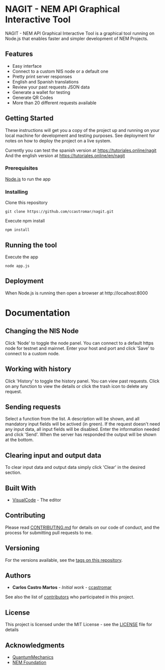 # NAGIT - NEM API Graphical Interactive Tool

NAGIT - NEM API Graphical Interactive Tool is a graphical tool running on Node.js that 
enables faster and simpler development of NEM Projects.

## Features

- Easy interface
- Connect to a custom NIS node or a default one
- Pretty print server responses
- English and Spanish translations
- Review your past requests JSON data
- Generate a wallet for testing
- Generate QR Codes
- More than 20 different requests available

## Getting Started

These instructions will get you a copy of the project up and running on your local machine for development and testing purposes. See deployment for notes on how to deploy the project on a live system.

Currently you can test the spanish version at https://tutoriales.online/nagit 
And the english version at https://tutoriales.online/en/nagit


### Prerequisites

[Node.js](https://nodejs.org/es/download/) to run the app

### Installing

Clone this repository 

```
git clone https://github.com/ccastromar/nagit.git
```

Execute npm install 

```
npm install
```

## Running the tool

Execute the app

```
node app.js 
```

## Deployment

When Node.js is running then open a browser at http://localhost:8000


# Documentation


## Changing the NIS Node

Click 'Node' to toggle the node panel.
You can connect to a default https node for testnet and mainnet.
Enter your host and port and click 'Save' to connect to a custom node.

## Working with history

Click 'History' to toggle the history panel.
You can view past requests. Click on any function to view the details or click the trash icon to delete any request.

## Sending requests

Select a function from the list.
A description will be shown, and all mandatory input fields will be actived (in green). 
If the request doesn't need any input data, all input fields will be disabled.
Enter the information needed and click 'Send'.
When the server has responded the output will be shown at the bottom.

## Clearing input and output data

To clear input data and output data simply click 'Clear' in the desired section.


## Built With 

* [VisualCode](https://code.visualstudio.com/) - The editor

## Contributing

Please read [CONTRIBUTING.md](https://gist.github.com/ccastromar/b24679402957c63ec426) for details on our code of conduct, and the process for submitting pull requests to me.

## Versioning

For the versions available, see the [tags on this repository](https://github.com/ccastromar/nagit/tags). 

## Authors

* **Carlos Castro Martos** - *Initial work* - [ccastromar](https://github.com/ccastromar)

See also the list of [contributors](https://github.com/ccastromar/project/contributors) who participated in this project.

## License

This project is licensed under the MIT License - see the [LICENSE](LICENSE) file for details

## Acknowledgments

* [QuantumMechanics](https://github.com/QuantumMechanics)
* [NEM Foundation](https://nem.io)

